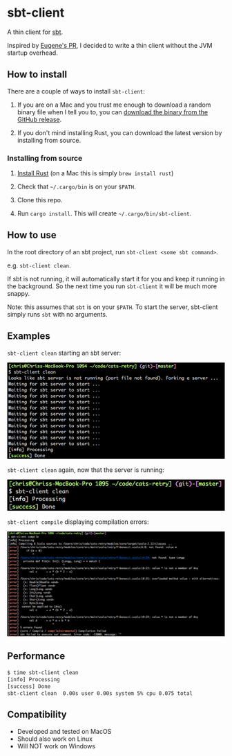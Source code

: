 # sbt-client

A thin client for [sbt](https://www.scala-sbt.org/).

Inspired by [Eugene's PR](https://github.com/sbt/sbt/pull/4227), I decided to
write a thin client without the JVM startup overhead.

## How to install

There are a couple of ways to install `sbt-client`:

1. If you are on a Mac and you trust me enough to download a random binary file
   when I tell you to, you can [download the binary from the GitHub
   release](https://github.com/cb372/sbt-client/releases/download/v0.1.0/sbt-client).

2. If you don't mind installing Rust, you can download the latest version by
   installing from source.

### Installing from source

1. [Install Rust](https://www.rust-lang.org/en-US/install.html) (on a Mac this
   is simply `brew install rust`)

2. Check that `~/.cargo/bin` is on your `$PATH`.

3. Clone this repo.

4. Run `cargo install`. This will create `~/.cargo/bin/sbt-client`.

## How to use

In the root directory of an sbt project, run `sbt-client <some sbt command>`.

e.g. `sbt-client clean`.

If sbt is not running, it will automatically start it for you and keep it
running in the background. So the next time you run `sbt-client` it will be much
more snappy.

Note: this assumes that `sbt` is on your `$PATH`. To start the server, sbt-client
simply runs `sbt` with no arguments.

## Examples

`sbt-client clean` starting an sbt server:

![Starting an sbt server](doc/images/starting-sbt-server.png)

`sbt-client clean` again, now that the server is running:

![sbt-client clean](doc/images/clean.png)

`sbt-client compile` displaying compilation errors:

![Compilation errors](doc/images/compilation-errors.png)

## Performance

```
$ time sbt-client clean
[info] Processing
[success] Done
sbt-client clean  0.00s user 0.00s system 5% cpu 0.075 total
```

## Compatibility

* Developed and tested on MacOS
* Should also work on Linux
* Will NOT work on Windows

